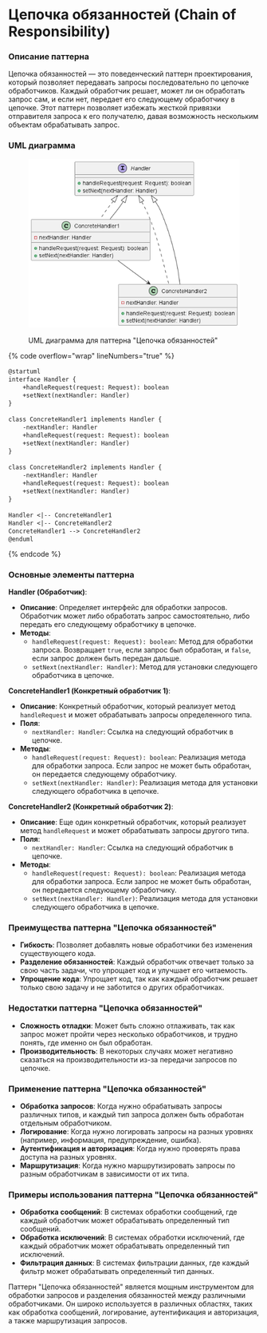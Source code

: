 # Цепочка обязанностей (Chain of Responsibility)

### **Описание паттерна**

Цепочка обязанностей — это поведенческий паттерн проектирования, который позволяет передавать запросы последовательно по цепочке обработчиков. Каждый обработчик решает, может ли он обработать запрос сам, и если нет, передает его следующему обработчику в цепочке. Этот паттерн позволяет избежать жесткой привязки отправителя запроса к его получателю, давая возможность нескольким объектам обрабатывать запрос.

### UML диаграмма

<figure><img src="../../../.gitbook/assets/image (80).png" alt=""><figcaption><p>UML диаграмма для паттерна "Цепочка обязанностей"</p></figcaption></figure>

{% code overflow="wrap" lineNumbers="true" %}
```plantuml
@startuml
interface Handler {
    +handleRequest(request: Request): boolean
    +setNext(nextHandler: Handler)
}

class ConcreteHandler1 implements Handler {
    -nextHandler: Handler
    +handleRequest(request: Request): boolean
    +setNext(nextHandler: Handler)
}

class ConcreteHandler2 implements Handler {
    -nextHandler: Handler
    +handleRequest(request: Request): boolean
    +setNext(nextHandler: Handler)
}

Handler <|-- ConcreteHandler1
Handler <|-- ConcreteHandler2
ConcreteHandler1 --> ConcreteHandler2
@enduml

```
{% endcode %}

### Основные элементы паттерна

**Handler (Обработчик)**:

* **Описание**: Определяет интерфейс для обработки запросов. Обработчик может либо обработать запрос самостоятельно, либо передать его следующему обработчику в цепочке.
* **Методы**:
  * `handleRequest(request: Request): boolean`: Метод для обработки запроса. Возвращает `true`, если запрос был обработан, и `false`, если запрос должен быть передан дальше.
  * `setNext(nextHandler: Handler)`: Метод для установки следующего обработчика в цепочке.

**ConcreteHandler1 (Конкретный обработчик 1)**:

* **Описание**: Конкретный обработчик, который реализует метод `handleRequest` и может обрабатывать запросы определенного типа.
* **Поля**:
  * `nextHandler: Handler`: Ссылка на следующий обработчик в цепочке.
* **Методы**:
  * `handleRequest(request: Request): boolean`: Реализация метода для обработки запроса. Если запрос не может быть обработан, он передается следующему обработчику.
  * `setNext(nextHandler: Handler)`: Реализация метода для установки следующего обработчика в цепочке.

**ConcreteHandler2 (Конкретный обработчик 2)**:

* **Описание**: Еще один конкретный обработчик, который реализует метод `handleRequest` и может обрабатывать запросы другого типа.
* **Поля**:
  * `nextHandler: Handler`: Ссылка на следующий обработчик в цепочке.
* **Методы**:
  * `handleRequest(request: Request): boolean`: Реализация метода для обработки запроса. Если запрос не может быть обработан, он передается следующему обработчику.
  * `setNext(nextHandler: Handler)`: Реализация метода для установки следующего обработчика в цепочке.

### Преимущества паттерна "Цепочка обязанностей"

* **Гибкость**: Позволяет добавлять новые обработчики без изменения существующего кода.
* **Разделение обязанностей**: Каждый обработчик отвечает только за свою часть задачи, что упрощает код и улучшает его читаемость.
* **Упрощение кода**: Упрощает код, так как каждый обработчик решает только свою задачу и не заботится о других обработчиках.

### Недостатки паттерна "Цепочка обязанностей"

* **Сложность отладки**: Может быть сложно отлаживать, так как запрос может пройти через несколько обработчиков, и трудно понять, где именно он был обработан.
* **Производительность**: В некоторых случаях может негативно сказаться на производительности из-за передачи запросов по цепочке.

### Применение паттерна "Цепочка обязанностей"

* **Обработка запросов**: Когда нужно обрабатывать запросы различных типов, и каждый тип запроса должен быть обработан отдельным обработчиком.
* **Логирование**: Когда нужно логировать запросы на разных уровнях (например, информация, предупреждение, ошибка).
* **Аутентификация и авторизация**: Когда нужно проверять права доступа на разных уровнях.
* **Маршрутизация**: Когда нужно маршрутизировать запросы по разным обработчикам в зависимости от их типа.

### Примеры использования паттерна "Цепочка обязанностей"

* **Обработка сообщений**: В системах обработки сообщений, где каждый обработчик может обрабатывать определенный тип сообщений.
* **Обработка исключений**: В системах обработки исключений, где каждый обработчик может обрабатывать определенный тип исключений.
* **Фильтрация данных**: В системах фильтрации данных, где каждый фильтр может обрабатывать определенный тип данных.

Паттерн "Цепочка обязанностей" является мощным инструментом для обработки запросов и разделения обязанностей между различными обработчиками. Он широко используется в различных областях, таких как обработка сообщений, логирование, аутентификация и авторизация, а также маршрутизация запросов.
